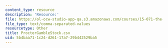 ```yaml
---
content_type: resource
description: 'Resource:'
file: https://ol-ocw-studio-app-qa.s3.amazonaws.com/courses/15-071-the-analytics-edge-spring-2017/5b4baa711c24d26117a729b442529ba5_ProcterGambleStock.csv
file_type: text/comma-separated-values
resourcetype: Other
title: ProcterGambleStock.csv
uid: 5b4baa71-1c24-d261-17a7-29b442529ba5
---
```

